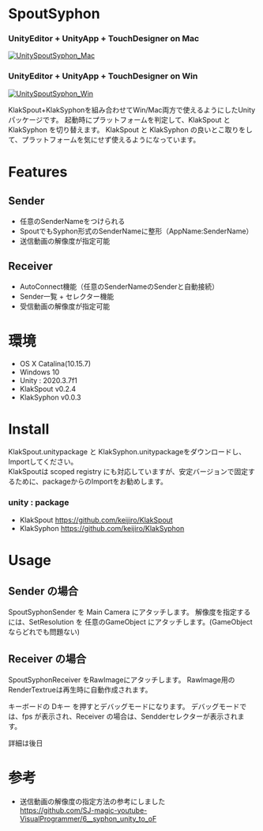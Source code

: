 # SpoutSyphon

### UnityEditor + UnityApp + TouchDesigner on Mac<br>
[![UnitySpoutSyphon_Mac](https://img.youtube.com/vi/bNbexI9FOLA/0.jpg)](https://www.youtube.com/watch?v=bNbexI9FOLA)
<br>
### UnityEditor + UnityApp + TouchDesigner on Win<br>
[![UnitySpoutSyphon_Win](https://img.youtube.com/vi/42qos55oARk/0.jpg)](https://www.youtube.com/watch?v=42qos55oARk)

KlakSpout+KlakSyphonを組み合わせてWin/Mac両方で使えるようにしたUnityパッケージです。
起動時にプラットフォームを判定して、KlakSpout と KlakSyphon を切り替えます。
KlakSpout と KlakSyphon の良いとこ取りをして、プラットフォームを気にせず使えるようになっています。

# Features
## Sender
- 任意のSenderNameをつけられる
- SpoutでもSyphon形式のSenderNameに整形（AppName:SenderName）
- 送信動画の解像度が指定可能

## Receiver
- AutoConnect機能（任意のSenderNameのSenderと自動接続）
- Sender一覧 + セレクター機能
- 受信動画の解像度が指定可能

# 環境
- OS X Catalina(10.15.7)
- Windows 10
- Unity : 2020.3.7f1
- KlakSpout v0.2.4
- KlakSyphon v0.0.3

# Install
KlakSpout.unitypackage と KlakSyphon.unitypackageをダウンロードし、Importしてください。<br>
KlakSpoutは scoped registry にも対応していますが、安定バージョンで固定するために、packageからのImportをお勧めします。

### unity : package
- KlakSpout
 https://github.com/keijiro/KlakSpout
- KlakSyphon
 https://github.com/keijiro/KlakSyphon

# Usage
## Sender の場合
SpoutSyphonSender を Main Camera にアタッチします。
解像度を指定するには、SetResolution を 任意のGameObject にアタッチします。(GameObjectならどれでも問題ない)

## Receiver の場合
SpoutSyphonReceiver をRawImageにアタッチします。
RawImage用のRenderTextrueは再生時に自動作成されます。

キーボードの Dキー を押すとデバッグモードになります。
デバッグモードでは、fps が表示され、Receiver の場合は、Sendderセレクターが表示されます。

詳細は後日

# 参考
- 送信動画の解像度の指定方法の参考にしました<br>
 https://github.com/SJ-magic-youtube-VisualProgrammer/6__syphon_unity_to_oF
